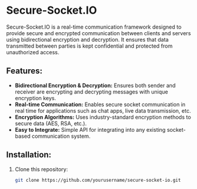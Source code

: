 # Secure-Socket.IO

Secure-Socket.IO is a real-time communication framework designed to provide secure and encrypted communication between clients and servers using bidirectional encryption and decryption. It ensures that data transmitted between parties is kept confidential and protected from unauthorized access.

## Features:
- **Bidirectional Encryption & Decryption:** Ensures both sender and receiver are encrypting and decrypting messages with unique encryption keys.
- **Real-time Communication:** Enables secure socket communication in real time for applications such as chat apps, live data transmission, etc.
- **Encryption Algorithms:** Uses industry-standard encryption methods to secure data (AES, RSA, etc.).
- **Easy to Integrate:** Simple API for integrating into any existing socket-based communication system.

## Installation:

1. Clone this repository:
   ```bash
   git clone https://github.com/yourusername/secure-socket-io.git
